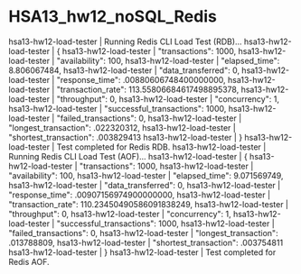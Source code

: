 # HSA13_hw12_noSQL_Redis

hsa13-hw12-load-tester  | Running Redis CLI Load Test (RDB)...
hsa13-hw12-load-tester  | {
hsa13-hw12-load-tester  |   "transactions": 1000,
hsa13-hw12-load-tester  |   "availability": 100,
hsa13-hw12-load-tester  |   "elapsed_time": 8.806067484,
hsa13-hw12-load-tester  |   "data_transferred": 0,
hsa13-hw12-load-tester  |   "response_time": .00880606748400000000,
hsa13-hw12-load-tester  |   "transaction_rate": 113.55806684617498895378,
hsa13-hw12-load-tester  |   "throughput": 0,
hsa13-hw12-load-tester  |   "concurrency": 1,
hsa13-hw12-load-tester  |   "successful_transactions": 1000,
hsa13-hw12-load-tester  |   "failed_transactions": 0,
hsa13-hw12-load-tester  |   "longest_transaction": .022320312,
hsa13-hw12-load-tester  |   "shortest_transaction": .003829413
hsa13-hw12-load-tester  | }
hsa13-hw12-load-tester  | Test completed for Redis RDB.
hsa13-hw12-load-tester  | Running Redis CLI Load Test (AOF)...
hsa13-hw12-load-tester  | {
hsa13-hw12-load-tester  |   "transactions": 1000,
hsa13-hw12-load-tester  |   "availability": 100,
hsa13-hw12-load-tester  |   "elapsed_time": 9.071569749,
hsa13-hw12-load-tester  |   "data_transferred": 0,
hsa13-hw12-load-tester  |   "response_time": .00907156974900000000,
hsa13-hw12-load-tester  |   "transaction_rate": 110.23450490586091838249,
hsa13-hw12-load-tester  |   "throughput": 0,
hsa13-hw12-load-tester  |   "concurrency": 1,
hsa13-hw12-load-tester  |   "successful_transactions": 1000,
hsa13-hw12-load-tester  |   "failed_transactions": 0,
hsa13-hw12-load-tester  |   "longest_transaction": .013788809,
hsa13-hw12-load-tester  |   "shortest_transaction": .003754811
hsa13-hw12-load-tester  | }
hsa13-hw12-load-tester  | Test completed for Redis AOF.
